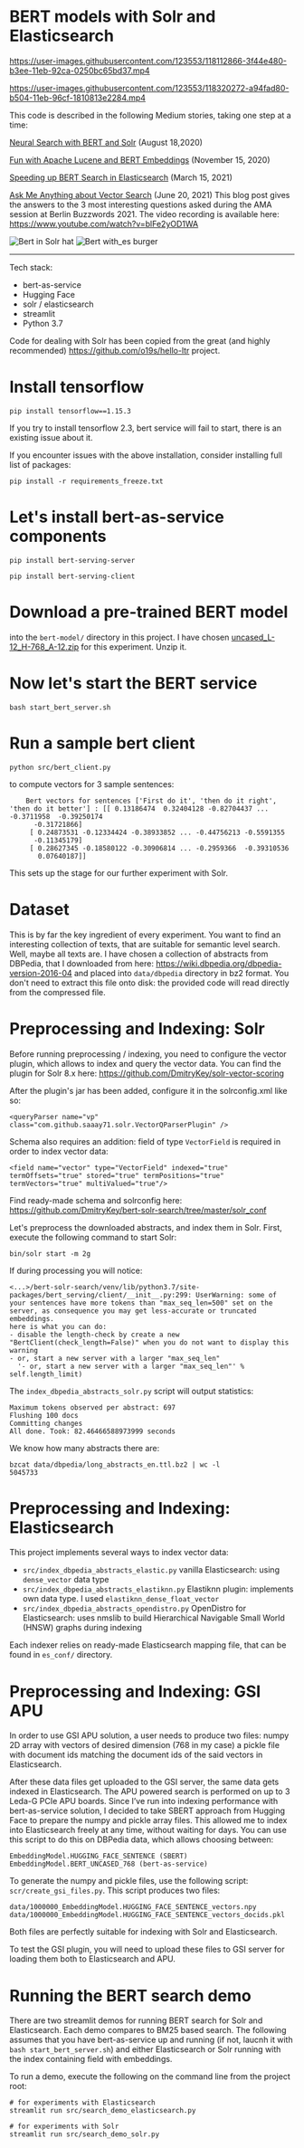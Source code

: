 
BERT models with Solr and Elasticsearch
===

https://user-images.githubusercontent.com/123553/118112866-3f44e480-b3ee-11eb-92ca-0250bc65bd37.mp4

https://user-images.githubusercontent.com/123553/118320272-a94fad80-b504-11eb-96cf-1810813e2284.mp4


This code is described in the following Medium stories, taking one step at a time: 

[Neural Search with BERT and Solr](https://medium.com/@dmitry.kan/neural-search-with-bert-and-solr-ea5ead060b28) (August 18,2020)

[Fun with Apache Lucene and BERT Embeddings](https://medium.com/swlh/fun-with-apache-lucene-and-bert-embeddings-c2c496baa559) (November 15, 2020)

[Speeding up BERT Search in Elasticsearch](https://dmitry-kan.medium.com/speeding-up-bert-search-in-elasticsearch-750f1f34f455) (March 15, 2021)

[Ask Me Anything about Vector Search](https://dmitry-kan.medium.com/ask-me-anything-about-vector-search-4252a01f3889) (June 20, 2021) This blog post gives the answers to the 3 most interesting questions asked during the AMA session at Berlin Buzzwords 2021. The video recording is available here: https://www.youtube.com/watch?v=blFe2yOD1WA

![Bert in Solr hat](img/bert_solr.png)
![Bert with_es burger](img/bert_es.png)

---

Tech stack: 
- bert-as-service
- Hugging Face
- solr / elasticsearch
- streamlit
- Python 3.7

Code for dealing with Solr has been copied from the great (and highly recommended) https://github.com/o19s/hello-ltr project.

# Install tensorflow

`pip install tensorflow==1.15.3`

If you try to install tensorflow 2.3, bert service will fail to start, there is an existing issue about it.

If you encounter issues with the above installation, consider installing full list of packages:

`pip install -r requirements_freeze.txt`

# Let's install bert-as-service components

`pip install bert-serving-server`

`pip install bert-serving-client`    

# Download a pre-trained BERT model 
into the `bert-model/` directory in this project. I have chosen [uncased_L-12_H-768_A-12.zip](https://storage.googleapis.com/bert_models/2018_10_18/uncased_L-12_H-768_A-12.zip)
for this experiment. Unzip it.

# Now let's start the BERT service

`bash start_bert_server.sh`

# Run a sample bert client
    python src/bert_client.py
 to compute vectors for 3 sample sentences:

        Bert vectors for sentences ['First do it', 'then do it right', 'then do it better'] : [[ 0.13186474  0.32404128 -0.82704437 ... -0.3711958  -0.39250174
          -0.31721866]
         [ 0.24873531 -0.12334424 -0.38933852 ... -0.44756213 -0.5591355
          -0.11345179]
         [ 0.28627345 -0.18580122 -0.30906814 ... -0.2959366  -0.39310536
           0.07640187]]

This sets up the stage for our further experiment with Solr.

# Dataset
This is by far the key ingredient of every experiment. You want to find an interesting
collection of texts, that are suitable for semantic level search. Well, maybe all texts are. I have chosen a collection of abstracts from DBPedia,
that I downloaded from here: https://wiki.dbpedia.org/dbpedia-version-2016-04 and placed into `data/dbpedia` directory in bz2 format.
You don't need to extract this file onto disk: the provided code will read directly from the compressed file.

# Preprocessing and Indexing: Solr
Before running preprocessing / indexing, you need to configure the vector plugin, which allows to index and query the vector data.
You can find the plugin for Solr 8.x here: https://github.com/DmitryKey/solr-vector-scoring

After the plugin's jar has been added, configure it in the solrconfig.xml like so:

    <queryParser name="vp" class="com.github.saaay71.solr.VectorQParserPlugin" />

Schema also requires an addition: field of type `VectorField` is required in order to index vector data:


    <field name="vector" type="VectorField" indexed="true" termOffsets="true" stored="true" termPositions="true" termVectors="true" multiValued="true"/>

Find ready-made schema and solrconfig here: https://github.com/DmitryKey/bert-solr-search/tree/master/solr_conf

Let's preprocess the downloaded abstracts, and index them in Solr. First, execute the following command to start Solr:

    bin/solr start -m 2g
    
If during processing you will notice:

    <...>/bert-solr-search/venv/lib/python3.7/site-packages/bert_serving/client/__init__.py:299: UserWarning: some of your sentences have more tokens than "max_seq_len=500" set on the server, as consequence you may get less-accurate or truncated embeddings.
    here is what you can do:
    - disable the length-check by create a new "BertClient(check_length=False)" when you do not want to display this warning
    - or, start a new server with a larger "max_seq_len"
      '- or, start a new server with a larger "max_seq_len"' % self.length_limit)


The `index_dbpedia_abstracts_solr.py` script will output statistics:


    Maximum tokens observed per abstract: 697
    Flushing 100 docs
    Committing changes
    All done. Took: 82.46466588973999 seconds
    
We know how many abstracts there are:    
    
    bzcat data/dbpedia/long_abstracts_en.ttl.bz2 | wc -l
    5045733
    
# Preprocessing and Indexing: Elasticsearch
This project implements several ways to index vector data:
* `src/index_dbpedia_abstracts_elastic.py` vanilla Elasticsearch: using `dense_vector` data type
* `src/index_dbpedia_abstracts_elastiknn.py` Elastiknn plugin: implements own data type. I used `elastiknn_dense_float_vector`
* `src/index_dbpedia_abstracts_opendistro.py` OpenDistro for Elasticsearch: uses nmslib to build Hierarchical Navigable Small World (HNSW) graphs during indexing

Each indexer relies on ready-made Elasticsearch mapping file, that can be found in `es_conf/` directory.


# Preprocessing and Indexing: GSI APU
In order to use GSI APU solution, a user needs to produce two files:
numpy 2D array with vectors of desired dimension (768 in my case)
a pickle file with document ids matching the document ids of the said vectors in Elasticsearch.

After these data files get uploaded to the GSI server, the same data gets indexed in Elasticsearch. The APU powered search is performed on up to 3 Leda-G PCIe APU boards.
Since I’ve run into indexing performance with bert-as-service solution, 
I decided to take SBERT approach from Hugging Face to prepare the numpy and pickle array files. 
This allowed me to index into Elasticsearch freely at any time, without waiting for days.
You can use this script to do this on DBPedia data, which allows choosing between:

    EmbeddingModel.HUGGING_FACE_SENTENCE (SBERT)
    EmbeddingModel.BERT_UNCASED_768 (bert-as-service)

To generate the numpy and pickle files, use the following script: `scr/create_gsi_files.py`.
This script produces two files:

    data/1000000_EmbeddingModel.HUGGING_FACE_SENTENCE_vectors.npy
    data/1000000_EmbeddingModel.HUGGING_FACE_SENTENCE_vectors_docids.pkl

Both files are perfectly suitable for indexing with Solr and Elasticsearch.

To test the GSI plugin, you will need to upload these files to GSI server for loading them both to Elasticsearch and APU.

Running the BERT search demo
===
There are two streamlit demos for running BERT search
for Solr and Elasticsearch. Each demo compares to BM25 based search.
The following assumes that you have bert-as-service up and running (if not, laucnh it with `bash start_bert_server.sh`)
and either Elasticsearch or Solr running with the index containing field with embeddings.

To run a demo, execute the following on the command line from the project root:

    # for experiments with Elasticsearch
    streamlit run src/search_demo_elasticsearch.py

    # for experiments with Solr
    streamlit run src/search_demo_solr.py
